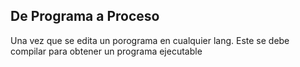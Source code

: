 ## De Programa a Proceso

Una vez que se edita un porograma en cualquier lang. Este se debe compilar para obtener un programa ejecutable